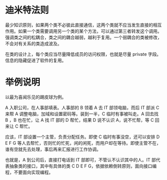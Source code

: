 # 迪米特法则

最少知识原则，如果两个类不必彼此直接通信，这两个类就不应当发生直接的相互作用。如果一个类需要调用另一个类的某个方法，可以通过第三者转发这个调用。强调类之间的松耦合，类之间的耦合越弱，越利于复用。一个弱耦合的类被修改，不会对有关系的类造成波及。

在类的设计上，每个类应当尽量降低成员的访问权限，也就是尽量 private 字段。信息的隐藏促进了软件的复用。

# 举例说明

以最为喜闻乐见的踢皮球为例。

A 入职公司，在人事部填表。人事部的 B 领着 A 去 IT 部领电脑，而后 IT 部派 C 来帮 A 调整电脑，加域和设置密码等。装到一半，C 临时有事被叫走。A 回去找 B ，B 也在忙，让 A 找 IT 部的 D 帮忙，结果 D 说不认识 A，说不忙帮，等 C 回来让 C 帮忙。

应该，IT 部设置一个主管，负责分配任务。即使 C 临时有事没空，还可以安排 D E F G 等人去帮忙，否则忙的忙死，闲的闲死，而用户却在等待。即使主管不在，谁有空就先去处理，事后再来汇报进行工作协调。

也就是，A 到公司后，直接打电话到 IT 部即可，不管认不认识其中的人。IT 部代表抽象类的接口，其中有具体的类 C D E F G，依据依赖倒转原则，面向接口编程，不要面向实现编程。